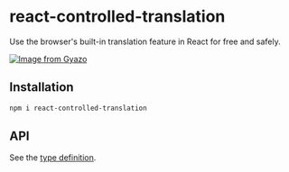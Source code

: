 # react-controlled-translation

Use the browser's built-in translation feature in React for free and safely.

[![Image from Gyazo](https://i.gyazo.com/1fc7126fe453647b9cbb394980cde8dd.png)](https://gyazo.com/1fc7126fe453647b9cbb394980cde8dd)

## Installation

```sh
npm i react-controlled-translation
```

## API

See the [type definition](https://github.com/hata6502/react-controlled-translation/blob/main/dist/index.d.ts).
